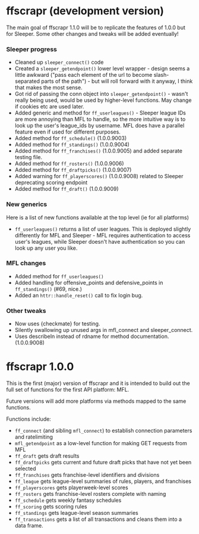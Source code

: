 # ffscrapr (development version)

The main goal of ffscrapr 1.1.0 will be to replicate the features of 1.0.0 but for Sleeper. Some other changes and tweaks will be added eventually!

### Sleeper progress
- Cleaned up `sleeper_connect()` code
- Created a `sleeper_getendpoint()` lower level wrapper - design seems a little awkward ("pass each element of the url to become slash-separated parts of the path") - but will roll forward with it anyway, I think that makes the most sense. 
- Got rid of passing the conn object into `sleeper_getendpoint()` - wasn't really being used, would be used by higher-level functions. May change if cookies etc are used later.
- Added generic and method for `ff_userleagues()` - Sleeper league IDs are more annoying than MFL to handle, so the more intuitive way is to look up the user's league_ids by username. MFL does have a parallel feature even if used for different purposes. 
- Added method for `ff_schedule()` (1.0.0.9003)
- Added method for `ff_standings()` (1.0.0.9004)
- Added method for `ff_franchises()` (1.0.0.9005) and added separate testing file.
- Added method for `ff_rosters()` (1.0.0.9006)
- Added method for `ff_draftpicks()` (1.0.0.9007)
- Added warning for `ff_playerscores()` (1.0.0.9008) related to Sleeper deprecating scoring endpoint
- Added method for `ff_draft()` (1.0.0.9009)

### New generics
Here is a list of new functions available at the top level (ie for all platforms)
- `ff_userleagues()` returns a list of user leagues. This is deployed slightly differently for MFL and Sleeper - MFL requires authentication to access user's leagues, while Sleeper doesn't have authentication so you can look up any user you like. 

### MFL changes
- Added method for `ff_userleagues()`
- Added handling for offensive_points and defensive_points in `ff_standings()` (#69, nice.)
- Added an `httr::handle_reset()` call to fix login bug.

### Other tweaks
- Now uses {checkmate} for testing.
- Silently swallowing up unused args in mfl_connect and sleeper_connect.
- Uses describeIn instead of rdname for method documentation. (1.0.0.9008)

# ffscrapr 1.0.0

This is the first (major) version of ffscrapr and it is intended to build out the full set of functions for the first API platform: MFL.

Future versions will add more platforms via methods mapped to the same functions.

Functions include: 
- `ff_connect` (and sibling `mfl_connect`) to establish connection parameters and ratelimiting
- `mfl_getendpoint` as a low-level function for making GET requests from MFL
- `ff_draft` gets draft results
- `ff_draftpicks` gets current and future draft picks that have not yet been selected
- `ff_franchises` gets franchise-level identifiers and divisions
- `ff_league` gets league-level summaries of rules, players, and franchises
- `ff_playerscores` gets playerweek-level scores
- `ff_rosters` gets franchise-level rosters complete with naming
- `ff_schedule` gets weekly fantasy schedules
- `ff_scoring` gets scoring rules
- `ff_standings` gets league-level season summaries
- `ff_transactions` gets a list of all transactions and cleans them into a data frame.
